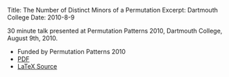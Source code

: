 Title: The Number of Distinct Minors of a Permutation
Excerpt: Dartmouth College
Date: 2010-8-9

30 minute talk presented at Permutation Patterns 2010, Dartmouth College, August 
9th, 2010.

- Funded by Permutation Patterns 2010
- [PDF](/pdfs/pp10.pdf)
- [LaTeX Source](/pdfs/pp10.tar)


